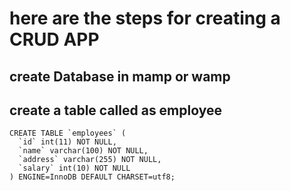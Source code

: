 # here are the steps for creating a CRUD APP

## create Database in mamp or wamp

## create a table called as employee

```
CREATE TABLE `employees` (
  `id` int(11) NOT NULL,
  `name` varchar(100) NOT NULL,
  `address` varchar(255) NOT NULL,
  `salary` int(10) NOT NULL
) ENGINE=InnoDB DEFAULT CHARSET=utf8;


```
